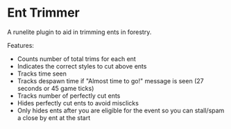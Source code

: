 # Ent Trimmer
A runelite plugin to aid in trimming ents in forestry.

Features:
- Counts number of total trims for each ent
- Indicates the correct styles to cut above ents
- Tracks time seen
- Tracks despawn time if "Almost time to go!" message is seen (27 seconds or 45 game ticks)
- Tracks number of perfectly cut ents
- Hides perfectly cut ents to avoid misclicks
- Only hides ents after you are eligible for the event so you can stall/spam a close by ent at the start